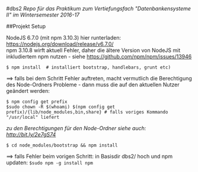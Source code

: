 #dbs2
*Repo für das Praktikum zum Vertiefungsfach "Datenbankensysteme II" im Wintersemester 2016-17*

##Projekt Setup

NodeJS 6.7.0 (mit npm 3.10.3) hier runterladen: https://nodejs.org/download/release/v6.7.0/  
npm 3.10.8 wirft aktuell Fehler, daher die ältere Version von NodeJS mit inkludiertem npm nutzen - siehe https://github.com/npm/npm/issues/13946

```$ npm install  # installiert bootstrap, handlebars, grunt etc)```

==> falls bei dem Schritt Fehler auftreten, macht vermutlich die Berechtigung des Node-Ordners Probleme - 
dann muss die auf den aktuellen Nutzer geändert werden:

    $ npm config get prefix
    $sudo chown -R $(whoami) $(npm config get prefix)/{lib/node_modules,bin,share} # falls voriges Kommando "/usr/local" liefert
    
*zu den Berechtigungen für den Node-Ordner siehe auch: http://bit.ly/2e7gS74* 

```$ cd node_modules/bootstrap && npm install```

==> falls Fehler beim vorigen Schritt: in Basisdir dbs2/ hoch und npm updaten: 
```$sudo npm -g install npm```
